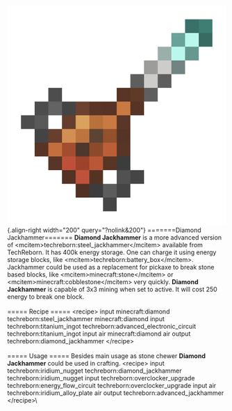 ![Diamond Jackhammer](/media/mods/techreborn/diamond_jackhammer.png){.align-right width="200" query="?nolink&200"} =======Diamond Jackhammer======= **Diamond Jackhammer** is a more advanced version of \<mcitem\>techreborn:steel_jackhammer\</mcitem\> available from TechReborn. It has 400k energy storage. One can charge it using energy storage blocks, like \<mcitem\>techreborn:battery_box\</mcitem\>. Jackhammer could be used as a replacement for pickaxe to break stone based blocks, like \<mcitem\>minecraft:stone\</mcitem\> or \<mcitem\>minecraft:cobblestone\</mcitem\> very quickly. **Diamond Jackhammer** is capable of 3x3 mining when set to active. It will cost 250 energy to break one block.\
\
===== Recipe ===== \<recipe\> input minecraft:diamond techreborn:steel_jackhammer minecraft:diamond input techreborn:titanium_ingot techreborn:advanced_electronic_circuit techreborn:titanium_ingot input air minecraft:diamond air output techreborn:diamond_jackhammer \</recipe\>\
\
===== Usage ===== Besides main usage as stone chewer **Diamond Jackhammer** could be used in crafting. \<recipe\> input techreborn:iridium_nugget techreborn:diamond_jackhammer techreborn:iridium_nugget input techreborn:overclocker_upgrade techreborn:energy_flow_circuit techreborn:overclocker_upgrade input air techreborn:iridium_alloy_plate air output techreborn:advanced_jackhammer \</recipe\>\
